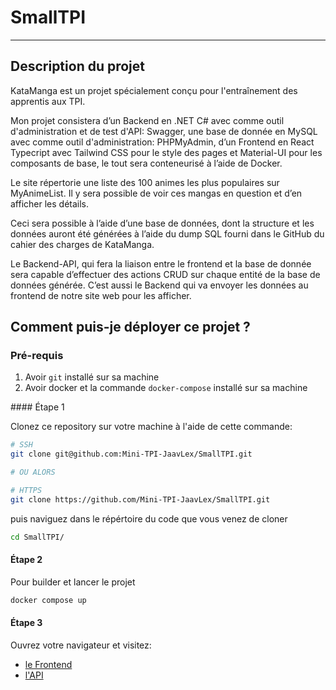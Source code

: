 # SmallTPI

---

## Description du projet

KataManga est un projet spécialement conçu pour l'entraînement des apprentis aux TPI.

Mon projet consistera d’un Backend en .NET C# avec comme outil d'administration et de test d'API: Swagger, une base de donnée en MySQL avec comme outil d'administration: PHPMyAdmin, d’un Frontend en React Typecript avec Tailwind CSS pour le style des pages et Material-UI pour les composants de base, le tout sera conteneurisé à l’aide de Docker.

Le site répertorie une liste des 100 animes les plus populaires sur MyAnimeList. Il y sera possible de voir ces mangas en question et d’en afficher les détails.

Ceci sera possible à l’aide d’une base de données, dont la structure et les données auront été générées à l’aide du dump SQL fourni dans le GitHub du cahier des charges de KataManga.

Le Backend-API, qui fera la liaison entre le frontend et la base de donnée sera capable d’effectuer des actions CRUD sur chaque entité de la base de données générée. C’est aussi le Backend qui va envoyer les données au frontend de notre site web pour les afficher.

## Comment puis-je déployer ce projet ?

### Pré-requis

1. Avoir `git` installé sur sa machine
1. Avoir docker et la commande `docker-compose` installé sur sa machine

#### Étape 1

Clonez ce repository sur votre machine à l'aide de cette commande:

```bash
# SSH
git clone git@github.com:Mini-TPI-JaavLex/SmallTPI.git

# OU ALORS

# HTTPS
git clone https://github.com/Mini-TPI-JaavLex/SmallTPI.git
```

puis naviguez dans le répértoire du code que vous venez de cloner

```bash
cd SmallTPI/
```

#### Étape 2

Pour builder et lancer le projet

```bash
docker compose up
```

#### Étape 3

Ouvrez votre navigateur et visitez:

- [le Frontend](http://localhost:3000)
- [l'API](http://localhost:7227)
